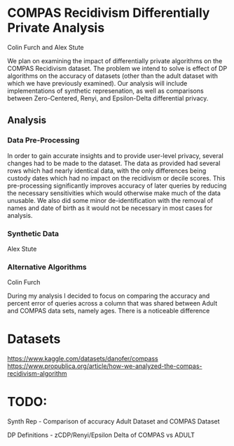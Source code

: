 # COMPAS Recidivism Differentially Private Analysis
Colin Furch and Alex Stute

We plan on examining the impact of differentially private algorithms on the COMPAS Recidivism dataset. 
The problem we intend to solve is effect of DP algorithms on the accuracy of datasets (other than the adult dataset with which we have previously examined).
Our analysis will include implementations of synthetic represenation, as well as comparisons between Zero-Centered, Renyi, and Epsilon-Delta differential privacy. 

## Analysis

### Data Pre-Processing
In order to gain accurate insights and to provide user-level privacy, several changes had to be made to the dataset. The data as provided had several rows which had nearly identical data, with the only differences being custody dates which had no impact on the recidivism or decile scores. This pre-processing significantly improves accuracy of later queries by reducing the necessary sensitivities which would otherwise make much of the data unusable. 
We also did some minor de-identification with the removal of names and date of birth as it would not be necessary in most cases for analysis.

### Synthetic Data
Alex Stute

### Alternative Algorithms
Colin Furch

During my analysis I decided to focus on comparing the accuracy and percent error of queries across a column that was shared between Adult and COMPAS data sets, namely ages. There is a noticeable difference


# Datasets
https://www.kaggle.com/datasets/danofer/compass
https://www.propublica.org/article/how-we-analyzed-the-compas-recidivism-algorithm

# TODO:
Synth Rep - 
Comparison of accuracy Adult Dataset and COMPAS Dataset

DP Definitions - 
zCDP/Renyi/Epsilon Delta of COMPAS vs ADULT
